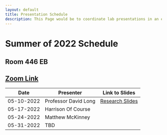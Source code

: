 ```yaml
---
layout: default
title: Presentation Schedule
description: This Page would be to coordinate lab presentations in an easy to find spot
---
```




# Summer of 2022 Schedule
## Room 446 EB
## [Zoom Link](https://byu.zoom.us/fake_link)


|Date      |Presenter           |Link to Slides|
|---|---|---|
|05-10-2022|Professor David Long|[Research Slides](./download.txt)|
|05-17-2022|Harrison Of Course||
|05-24-2022|Matthew McKinney||
|05-31-2022|TBD||

